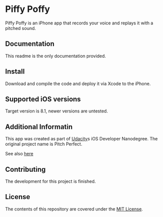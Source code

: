 # Piffy Poffy
Piffy Poffy is an iPhone app that records your voice and replays it with a pitched sound.

## Documentation
This readme is the only documentation provided.

## Install
Download and compile the code and deploy it via Xcode to the iPhone.

## Supported iOS versions
Target version is 8.1, newer versions are untested.

## Additional Informatin
This app was created as part of [Udacity](https://www.udacity.com)s iOS Developer Nanodegree. The original project name is Pitch Perfect.

See also [here](https://www.udacity.com/course/ios-developer-nanodegree--nd003)

## Contributing
The development for this project is finished.

## License
The contents of this repository are covered under the [MIT License](https://github.com/sstanic/PiffyPoffy/blob/master/LICENSE).